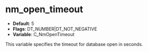 # nm_open_timeout

- **Default**: 5
- **Flags**: DT_NUMBER|DT_NOT_NEGATIVE
- **Variable**: C_NmOpenTimeout

This variable specifies the timeout for database open in seconds.
